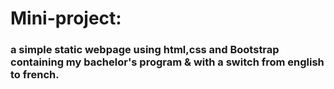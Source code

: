 # Mini-project:

### a simple static webpage using html,css and Bootstrap containing my bachelor's program & with a switch from english to french.
